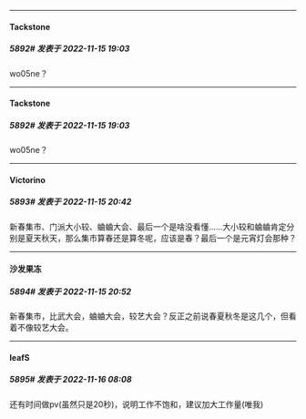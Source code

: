 

*****

####  Tackstone  
##### 5892#       发表于 2022-11-15 19:03

wo05ne？



*****

####  Tackstone  
##### 5892#       发表于 2022-11-15 19:03

wo05ne？



*****

####  Victorino  
##### 5893#       发表于 2022-11-15 20:42

新春集市、门派大小较、蛐蛐大会、最后一个是啥没看懂……大小较和蛐蛐肯定分别是夏天秋天，那么集市算春还是算冬呢，应该是春？最后一个是元宵灯会那种？



*****

####  沙发果冻  
##### 5894#       发表于 2022-11-15 20:52

新春集市，比武大会，蛐蛐大会，较艺大会？反正之前说春夏秋冬是这几个，但看着不像较艺大会。



*****

####  leafS  
##### 5895#       发表于 2022-11-16 08:08

还有时间做pv(虽然只是20秒)，说明工作不饱和，建议加大工作量(唯我)

